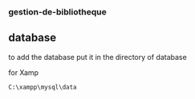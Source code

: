 ### gestion-de-bibliotheque

## database

to add the database put it in the directory of database 

for Xamp 

````
C:\xampp\mysql\data
````